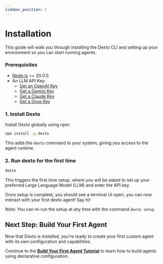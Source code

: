 ```yaml
---
sidebar_position: 2
---
```


# Installation

This guide will walk you through installing the Dexto CLI and setting up your environment so you can start running agents.

### Prerequisites
- [Node.js](https://nodejs.org/en/download) >= 20.0.0
- An LLM API Key:
  -  [Get an OpenAI Key](https://platform.openai.com/api-keys)
  -  [Get a Gemini Key](https://aistudio.google.com/apikey)
  -  [Get a Claude Key](https://console.anthropic.com/settings/keys)
  -  [Get a Groq Key](https://console.groq.com/keys)

### 1. Install Dexto
Install Dexto globally using npm:

```bash
npm install -g dexto
```
This adds the `dexto` command to your system, giving you access to the agent runtime.

### 2. Run dexto for the first time

```bash
dexto
```

This triggers the first time setup, where you will be asked to set up your preferred Large Language Model (LLM) and enter the API key.

Once setup is complete, you should see a terminal UI open, you can now interact with your first dexto agent! Say hi!

Note: You can re-run the setup at any time with the command `dexto setup`

## Next Step: Build Your First Agent
Now that Dexto is installed, you're ready to create your first custom agent with its own configuration and capabilities.

Continue to the **[Build Your First Agent Tutorial](./build-first-agent-tutorial)** to learn how to build agents using declarative configuration. 
